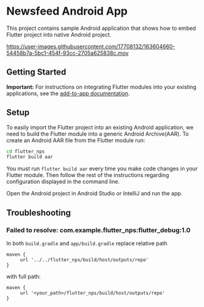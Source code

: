 # Newsfeed Android App

This project contains sample Android application that shows how to embed Flutter project into native Android project.

https://user-images.githubusercontent.com/17708132/163604660-54458b7a-5bc1-454f-93cc-2705a625838c.mov


## Getting Started

**Important:** For instructions on integrating Flutter modules into your existing applications,
see the [add-to-app documentation](https://flutter.dev/docs/development/add-to-app).

## Setup

To easily import the Flutter project into an existing Android application, we need to build the Flutter module into a generic Android Archive(AAR). To create an Android AAR file from the Flutter module run:

```sh
cd flutter_nps
flutter build aar
```

You must run `flutter build aar` every time you make code changes in your Flutter module. Then follow the rest of the instructions regarding configuration displayed in the command line.

Open the Android project in Android Studio or IntelliJ and run the app.

## Troubleshooting

### Failed to resolve: com.example.flutter_nps:flutter_debug:1.0

In both `build.gradle` and `app/build.gradle` replace relative path

```
maven {
     url '../../flutter_nps/build/host/outputs/repo'
}
```
with full path:

```
maven {
     url '<your_path>/flutter_nps/build/host/outputs/repo'
}
```

